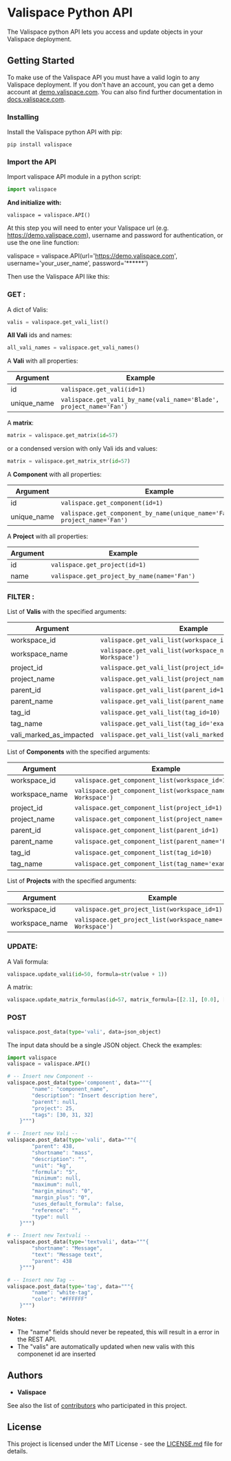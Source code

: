 # Valispace Python API

The Valispace python API lets you access and update objects in your Valispace deployment.

## Getting Started

To make use of the Valispace API you must have a valid login to any Valispace deployment. If you don't have an account, you can get a demo account at [demo.valispace.com](https://demo.valispace.com). You can also find further documentation in [docs.valispace.com](http://www.valispace.com/docs/).

### Installing

Install the Valispace python API with pip:

```
pip install valispace
```

### Import the API

Import valispace API module in a python script:

```python
import valispace
```

**And initialize with:**

```
valispace = valispace.API()
```

At this step you will need to enter your Valispace url (e.g. https://demo.valispace.com), username and password for authentication, or use the one line function:

valispace = valispace.API(url='https://demo.valispace.com', username='your_user_name', password='******')

Then use the Valispace API like this:

### GET :

A dict of Valis:
```python
valis = valispace.get_vali_list()
```

**All Vali** ids and names:
```python
all_vali_names = valispace.get_vali_names()
```

A **Vali** with all properties:

Argument | Example
------------- | -------------
id | `valispace.get_vali(id=1)`
unique_name | `valispace.get_vali_by_name(vali_name='Blade', project_name='Fan')`

A **matrix**:

```python
matrix = valispace.get_matrix(id=57)
```

or a condensed version with only Vali ids and values:

```python
matrix = valispace.get_matrix_str(id=57)
```

A **Component** with all properties:

Argument | Example
------------- | -------------
id | `valispace.get_component(id=1)`
unique_name | `valispace.get_component_by_name(unique_name='Fan.Blade', project_name='Fan')`


A **Project** with all properties:

Argument | Example
------------- | -------------
id | `valispace.get_project(id=1)`
name | `valispace.get_project_by_name(name='Fan')`

### FILTER :

List of **Valis** with the specified arguments:

Argument | Example
------------- | -------------
workspace_id | `valispace.get_vali_list(workspace_id=1)`
workspace_name | `valispace.get_vali_list(workspace_name='Default Workspace')`
project_id | `valispace.get_vali_list(project_id=1)`
project_name | `valispace.get_vali_list(project_name='Saturn_V')`
parent_id | `valispace.get_vali_list(parent_id=1)`
parent_name | `valispace.get_vali_list(parent_name='Fan')`
tag_id | `valispace.get_vali_list(tag_id=10)`
tag_name | `valispace.get_vali_list(tag_id='example_tag')`
vali_marked_as_impacted | `valispace.get_vali_list(vali_marked_as_impacted='10')`


List of **Components** with the specified arguments:

Argument | Example
------------- | -------------
workspace_id | `valispace.get_component_list(workspace_id=1)`
workspace_name | `valispace.get_component_list(workspace_name='Default Workspace')`
project_id | `valispace.get_component_list(project_id=1)`
project_name | `valispace.get_component_list(project_name='Fan')`
parent_id | `valispace.get_component_list(parent_id=1)`
parent_name | `valispace.get_component_list(parent_name='Fan')`
tag_id | `valispace.get_component_list(tag_id=10)`
tag_name | `valispace.get_component_list(tag_name='example_tag')`


List of **Projects** with the specified arguments:

Argument | Example
------------- | -------------
workspace_id | `valispace.get_project_list(workspace_id=1)`
workspace_name | `valispace.get_project_list(workspace_name='Default Workspace')`

### UPDATE:
A Vali formula:
```python
valispace.update_vali(id=50, formula=str(value + 1))
```

A matrix:
```python
valispace.update_matrix_formulas(id=57, matrix_formula=[[2.1], [0.0], [0.0]])
```


### POST
```python
valispace.post_data(type='vali', data=json_object)
```

The input data should be a single JSON object. Check the examples:

```python
import valispace
valispace = valispace.API()

# -- Insert new Component --
valispace.post_data(type='component', data="""{
        "name": "component_name",
        "description": "Insert description here",
        "parent": null,
        "project": 25,
        "tags": [30, 31, 32]
    }""")

# -- Insert new Vali --
valispace.post_data(type='vali', data="""{
        "parent": 438,
        "shortname": "mass",
        "description": "",
        "unit": "kg",
        "formula": "5",
        "minimum": null,
        "maximum": null,
        "margin_minus": "0",
        "margin_plus": "0",
        "uses_default_formula": false,
        "reference": "",
        "type": null
    }""")

# -- Insert new Textvali --
valispace.post_data(type='textvali', data="""{
        "shortname": "Message",
        "text": "Message text",
        "parent": 438
    }""")

# -- Insert new Tag --
valispace.post_data(type='tag', data="""{
        "name": "white-tag",
        "color": "#FFFFFF"
    }""")
```
**Notes:**
- The "name" fields should never be repeated, this will result in a error in the REST API.
- The "valis" are automatically updated when new valis with this componenet id are inserted


<!-- ## Contributing

Please read [CONTRIBUTING.md](https://gist.github.com/PurpleBooth/b24679402957c63ec426) for details on our code of conduct, and the process for submitting pull requests to us. -->

## Authors

* **Valispace**

See also the list of [contributors](https://github.com/your/project/contributors) who participated in this project.

## License

This project is licensed under the MIT License - see the [LICENSE.md](LICENSE.md) file for details.

<!-- ## Acknowledgments

* Hat tip to anyone who's code was used
* Inspiration
* etc -->
